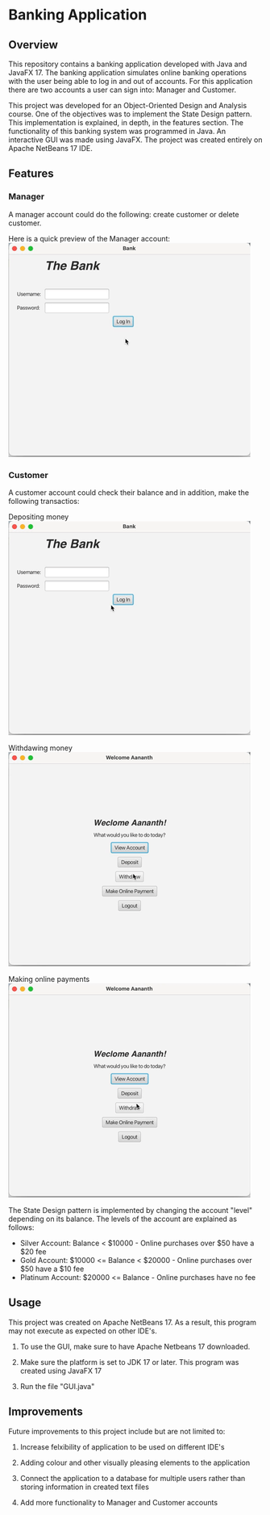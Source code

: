 # Banking Application

## Overview
This repository contains a banking application developed with Java and JavaFX 17. The banking application simulates online banking operations with the user being able to log in and out of accounts. For this application there are two accounts a user can sign into: Manager and Customer.

This project was developed for an Object-Oriented Design and Analysis course. One of the objectives was to implement the State Design pattern. This implementation is explained, in depth, in the features section. The functionality of this banking system was programmed in Java. An interactive GUI was made using JavaFX. The project was created entirely on Apache NetBeans 17 IDE.

## Features
### Manager
A manager account could do the following: create customer or delete customer.

Here is a quick preview of the Manager account: <br>
![GIF showing Manager functionality](project_gifs/manager.gif)<br>

### Customer
A customer account could check their balance and in addition, make the following transactios:<br>

Depositing money<br>
![GIF showing Customer making deposit](project_gifs/customer_deposit.gif)<br>

Withdawing money<br>
![GIF showing Customer making withdrawal](project_gifs/customer_withdraw.gif)<br>

Making online payments<br> 
![GIF showing Customer making an online payment](project_gifs/customer_onlinepay.gif)<br>

The State Design pattern is implemented by changing the account "level" depending on its balance. The levels of the account are explained as follows:

* Silver Account: Balance < $10000 - Online purchases over $50 have a $20 fee
* Gold Account: $10000 <= Balance < $20000 - Online purchases over $50 have a $10 fee
* Platinum Account: $20000 <= Balance - Online purchases have no fee

## Usage
This project was created on Apache NetBeans 17. As a result, this program may not execute as expected on other IDE's. 

1. To use the GUI, make sure to have Apache Netbeans 17 downloaded.

2. Make sure the platform is set to JDK 17 or later. This program was created using JavaFX 17

3. Run the file "GUI.java"

## Improvements
Future improvements to this project include but are not limited to:

1. Increase felxibility of application to be used on different IDE's

2. Adding colour and other visually pleasing elements to the application

3. Connect the application to a database for multiple users rather than storing information in created text files

4. Add more functionality to Manager and Customer accounts



